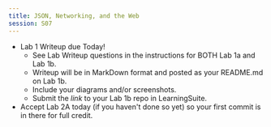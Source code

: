 ```yaml
---
title: JSON, Networking, and the Web
session: S07
---
```

* Lab 1 Writeup due Today!
    * See Lab Writeup questions in the instructions for BOTH Lab 1a and Lab 1b.
    * Writeup will be in MarkDown format and posted as your README.md on Lab 1b.
    * Include your diagrams and/or screenshots.
    * Submit the _link_ to your Lab 1b repo in LearningSuite.
* Accept Lab 2A today (if you haven't done so yet) so your first commit is in there for full credit.
